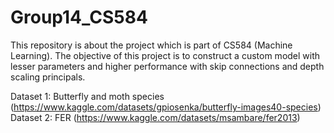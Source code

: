 # Group14_CS584
This repository is about the project which is part of CS584 (Machine Learning). The objective of this project is to construct a custom model with lesser parameters and higher performance with skip connections and depth scaling principals. 

Dataset 1: Butterfly and moth species (https://www.kaggle.com/datasets/gpiosenka/butterfly-images40-species)
Dataset 2: FER (https://www.kaggle.com/datasets/msambare/fer2013)
